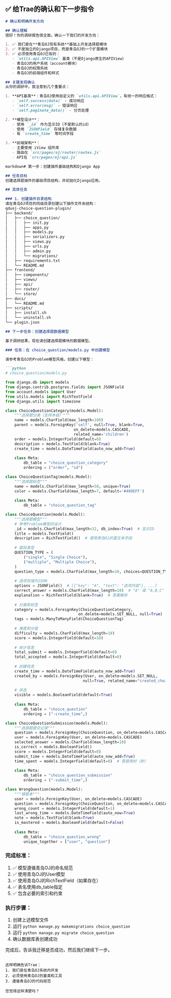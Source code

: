 ## ✅ 给Trae的确认和下一步指令

```markdown
# 确认和明确开发方向

## 确认理解
很好！你的调研报告很全面。确认一下我们的开发方向：

1. ✅ 我们是在**青岛OJ现有系统**基础上开发选择题模块
2. ✅ 不是独立的Django项目，而是青岛OJ的一个扩展模块
3. ✅ 必须使用青岛OJ已有的：
   - `utils.api.APIView` 基类（不是Django原生的APIView）
   - 青岛OJ的用户系统（account模块）
   - 青岛OJ的权限系统
   - 青岛OJ的前端组件和样式

## 关键发现确认
从你的调研中，我注意到几个重要点：

1. **API基类**：青岛OJ使用自定义的 `utils.api.APIView`，有统一的响应格式：
   - `self.success(data)` - 成功响应
   - `self.error(msg)` - 错误响应  
   - `self.paginate_data()` - 分页处理

2. **模型设计**：
   - 使用 `_id` 作为显示ID（不是默认的id）
   - 使用 `JSONField` 存储复杂数据
   - 有 `create_time` 等时间字段

3. **前端架构**：
   - 主要使用 iView 组件库
   - 路由在 `src/pages/oj/router/routes.js`
   - API在 `src/pages/oj/api.js`

markdown# 第一步：创建插件基础结构和Django App

## 任务目标
创建选择题插件的基础项目结构，并初始化Django应用。

## 具体任务

### 1. 创建插件目录结构
请在青岛OJ项目的同级目录创建以下插件文件夹结构：
qduoj-choice-question-plugin/
├── backend/
│   ├── choice_question/
│   │   ├── init.py
│   │   ├── apps.py
│   │   ├── models.py
│   │   ├── serializers.py
│   │   ├── views.py
│   │   ├── urls.py
│   │   ├── admin.py
│   │   └── migrations/
│   ├── requirements.txt
│   └── README.md
├── frontend/
│   ├── components/
│   ├── views/
│   ├── api/
│   ├── router/
│   └── store/
├── docs/
│   └── README.md
├── scripts/
│   ├── install.sh
│   └── uninstall.sh
└── plugin.json

## 下一步任务：创建选择题数据模型

基于调研结果，现在请创建选择题模块的数据模型。

### 任务：在 choice_question/models.py 中创建模型

请参考青岛OJ的Problem模型风格，创建以下模型：

```python
# choice_question/models.py

from django.db import models
from django.contrib.postgres.fields import JSONField
from account.models import User
from utils.models import RichTextField
from django.utils import timezone

class ChoiceQuestionCategory(models.Model):
    """选择题分类（支持多级）"""
    name = models.CharField(max_length=100)
    parent = models.ForeignKey('self', null=True, blank=True, 
                              on_delete=models.CASCADE, 
                              related_name='children')
    order = models.IntegerField(default=0)
    description = models.TextField(blank=True)
    create_time = models.DateTimeField(auto_now_add=True)
    
    class Meta:
        db_table = "choice_question_category"
        ordering = ("order", "id")

class ChoiceQuestionTag(models.Model):
    """选择题标签"""
    name = models.CharField(max_length=50, unique=True)
    color = models.CharField(max_length=7, default='#409EFF')
    
    class Meta:
        db_table = "choice_question_tag"

class ChoiceQuestion(models.Model):
    """选择题模型"""
    # 参考Problem模型的设计
    _id = models.CharField(max_length=32, db_index=True)  # 显示ID
    title = models.TextField()
    description = RichTextField()  # 使用青岛OJ的富文本字段
    
    # 题目类型
    QUESTION_TYPE = (
        ("single", "Single Choice"),
        ("multiple", "Multiple Choice"),
    )
    question_type = models.CharField(max_length=10, choices=QUESTION_TYPE)
    
    # 选项存储为JSON
    options = JSONField()  # [{"key": "A", "text": "选项内容"}, ...]
    correct_answer = models.CharField(max_length=10)  # "A" 或 "A,B,C"
    explanation = RichTextField(blank=True)  # 答案解析
    
    # 分类和标签
    category = models.ForeignKey(ChoiceQuestionCategory, 
                                on_delete=models.SET_NULL, null=True)
    tags = models.ManyToManyField(ChoiceQuestionTag)
    
    # 难度和分值
    difficulty = models.CharField(max_length=10)
    score = models.IntegerField(default=10)
    
    # 统计信息
    total_submit = models.IntegerField(default=0)
    total_accepted = models.IntegerField(default=0)
    
    # 创建信息
    create_time = models.DateTimeField(auto_now_add=True)
    created_by = models.ForeignKey(User, on_delete=models.SET_NULL, 
                                  null=True, related_name="created_choice_questions")
    
    # 状态
    visible = models.BooleanField(default=True)
    
    class Meta:
        db_table = "choice_question"
        ordering = ("-create_time",)

class ChoiceQuestionSubmission(models.Model):
    """选择题提交记录"""
    question = models.ForeignKey(ChoiceQuestion, on_delete=models.CASCADE)
    user = models.ForeignKey(User, on_delete=models.CASCADE)
    selected_answer = models.CharField(max_length=10)
    is_correct = models.BooleanField()
    score = models.IntegerField(default=0)
    submit_time = models.DateTimeField(auto_now_add=True)
    time_spent = models.IntegerField(default=0)  # 答题用时（秒）
    
    class Meta:
        db_table = "choice_question_submission"
        ordering = ("-submit_time",)

class WrongQuestion(models.Model):
    """错题本"""
    user = models.ForeignKey(User, on_delete=models.CASCADE)
    question = models.ForeignKey(ChoiceQuestion, on_delete=models.CASCADE)
    wrong_count = models.IntegerField(default=1)
    last_wrong_time = models.DateTimeField(auto_now=True)
    note = models.TextField(blank=True)
    is_mastered = models.BooleanField(default=False)
    
    class Meta:
        db_table = "choice_question_wrong"
        unique_together = ["user", "question"]
```

### 完成标准：
1. ✅ 模型遵循青岛OJ的命名规范
2. ✅ 使用青岛OJ的User模型
3. ✅ 使用青岛OJ的RichTextField（如果存在）
4. ✅ 表名使用db_table指定
5. ✅ 包含必要的索引和约束

### 执行步骤：
1. 创建上述模型文件
2. 运行 `python manage.py makemigrations choice_question`
3. 运行 `python manage.py migrate choice_question`
4. 确认数据库表创建成功

完成后，告诉我迁移是否成功，然后我们继续下一步。
```

这样明确告诉Trae：
1. 我们是在青岛OJ系统内开发
2. 必须使用青岛OJ的基类和工具
3. 遵循青岛OJ的代码规范

您觉得这样清楚吗？